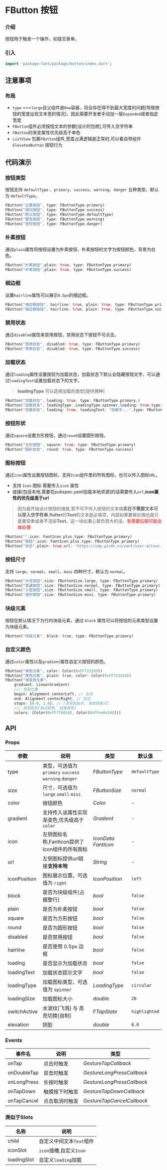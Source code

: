 # FButton 按钮

### 介绍

按钮用于触发一个操作，如提交表单。

### 引入

```dart
import 'package:fant/package/button/index.dart';
```

## 注意事项

### 布局

- `type` ===`large`且父组件是`Row`容器，将会存在得不到最大宽度的问题[导致按钮的宽度出现文本宽的情况]，因此需要开发者手动加一层`Expanded`或者指定宽度
- `FButton`组件必须按钮文本的参数[设计的包袱],可传入空字符串
- `FButton`的渐变属性优先级高于单色
- `ListView` 包裹`FButton`组件,宽度占满逻辑是正常的,可以看自带组件`ElevatedButton` 按钮行为

## 代码演示

### 按钮类型

按钮支持 `defaultType` 、`primary`、`success`、`warning`、`danger` 五种类型，默认为 `defaultType`。

```dart
FButton("主要按钮", type: FButtonType.primary)
FButton("成功按钮", type: FButtonType.success)
FButton("默认按钮", type: FButtonType.defaultType)
FButton("警告按钮", type: FButtonType.warning)
FButton("危险按钮", type: FButtonType.danger)
```

### 朴素按钮

通过` plain `属性将按钮设置为朴素按钮，朴素按钮的文字为按钮颜色，背景为白色。

```dart
FButton("朴素按钮",plain: true, type: FButtonType.primary)
FButton("朴素按钮",plain: true, type: FButtonType.success)
```

### 细边框

设置` hairline `属性可以展示` 0.5px `的细边框。

```dart
FButton("细边框按钮", hairline: true, plain: true, type: FButtonType.primary)
FButton("细边框按钮", hairline: true, plain: true, type: FButtonType.success)
```

### 禁用状态

通过` disabled `属性来禁用按钮，禁用状态下按钮不可点击。

```dart
FButton("禁用状态", disabled: true, type: FButtonType.primary)
FButton("禁用状态", disabled: true, type: FButtonType.success)
```

### 加载状态

通过` loading `属性设置按钮为加载状态，加载状态下默认会隐藏按钮文字，可以通过` loadingText `设置加载状态下的文字。

> **loadingType** 可以选择加载的类型[提供俩种]

```dart
FButton("加载状态", loading: true, type: FButtonType.primary,)
FButton("加载状态", loadingType: LoadingType.spinner,loading: true,type: FButtonType.primary)
FButton("加载状态", loading: true, loadingText: "加载中...",type: FButtonType.success)
```

### 按钮形状

通过` square `设置方形按钮，通过` round `设置圆形按钮。

```dart
FButton("方形按钮", square: true, type: FButtonType.primary)
FButton("圆形状态", round: true, type: FButtonType.success)
```

### 图标按钮

通过` icon `属性设置按钮图标，支持` Icon `组件里的所有图标，也可以传入图标` URL `。

- 支持 `Icon` 图标 需要传入`icon` 属性
- 链接[包括本地,需要在pubspec.yaml加载本地资源]的话需要传入`url`,**icon属性的优先级高于url**

> 因为最开始设计按钮的缘故,暂不可不传入按钮的文本值**实在不需要文本可以穿入空字符串**,**flutter**的**Text**的文本是必填项，内部如果要做处理也是只是置空串或者不渲染**Text**，这一块如果心智负担大的话，<span style="color:red">有需要后期可能会做处理</span>

```dart
FButton("",icon: FantIcon.plus,type: FButtonType.primary)
FButton("按钮",icon: FantIcon.plus,type: FButtonType.primary)
FButton("状态",plain: true,url: 'https://img.yzcdn.cn/vant/user-active.png',type: FButtonType.primary)
```

### 按钮尺寸

支持 `large`、`normal`、`small`、`mini` 四种尺寸，默认为 `normal`。

```dart
FButton("大号按钮",size: FButtonSize.large, type: FButtonType.primary)
FButton("普通按钮",size: FButtonSize.normal, type: FButtonType.primary)
FButton("小型按钮",size: FButtonSize.small, type: FButtonType.primary)
FButton("迷你按钮",size: FButtonSize.mini, type: FButtonType.primary)
```

### 块级元素

按钮在默认情况下为行内块级元素，通过 `block` 属性可以将按钮的元素类型设置为块级元素。

```dart
FButton("块级元素", block: true, type: FButtonType.primary)
```

### 自定义颜色

通过`color`属性以及`gradient`属性自定义按钮的颜色。

```dart
FButton("单色元素", color: Color(0xFF7232dd))
FButton("单色元素", plain: true, color: Color(0xFF7232dd))
FButton("渐变色元素",
    gradient: LinearGradient(
    /// 渐变位置
    begin: Alignment.centerLeft, // 左边
    end: Alignment.centerRight, // 右边
    stops: [0.0, 1.0], // [渐变起始点, 渐变结束点]
    /// 渐变颜色[始点颜色, 结束颜色]
    colors: [Color(0xFFff6034), Color(0xFFee0a24)]))
```

## API

### Props

| 参数         | 说明                                                  | 类型                  | 默认值        |
| ------------ | ----------------------------------------------------- | --------------------- | ------------- |
| type         | 类型，可选值为 `primary` `success` `warning` `danger` | _FButtonType_         | `defaultType` |
| size         | 尺寸，可选值为 `large` `small` `mini`                 | _FButtonSize_         | `normal`      |
| color        | 按钮颜色                                              | _Color_               | -             |
| gradient     | 支持传入该属性实现渐变色,优先级高于`color`            | _Gradient_            | -             |
| icon         | 左侧图标名称,FantIcon提供了Icon组件的所有图标         | _IconData_ _FantIcon_ | -             |
| url          | 左侧图标提供url链接**支持本地**                       | _String_              | -             |
| iconPosition | 图标展示位置，可选值为 `right`                        | _IconPosition_        | `left`        |
| block        | 是否为块级组件[占据整行]                              | _bool_                | `false`       |
| plain        | 是否为朴素按钮                                        | _bool_                | `false`       |
| square       | 是否为方形按钮                                        | _bool_                | `false`       |
| round        | 是否为圆形按钮                                        | _bool_                | `false`       |
| disabled     | 是否禁用按钮                                          | _bool_                | `false`       |
| hairline     | 是否使用 0.5px 边框                                   | _bool_                | `false`       |
| loading      | 是否显示为加载状态                                    | _bool_                | `false`       |
| loadingText  | 加载状态提示文字                                      | _bool_                | `false`       |
| loadingType  | 加载图标类型，可选值为 `spinner`                      | _LoadingType_         | `circular`    |
| loadingSize  | 加载图标大小                                          | _double_              | `20`          |
| switchActive | 水波纹[飞溅] 与  高亮切换[自制]                       | _FTapState_           | `highlighted` |
| elevation    | 阴影                                                  | _double_              | `0.0`         |

### Events

| 事件名      | 说明           | 类型                       |
| ----------- | -------------- | -------------------------- |
| onTap       | 点击时触发     | _GestureTapCallback_       |
| onDoubleTap | 双击时触发     | _GestureLongPressCallback_ |
| onLongPress | 长按时触发     | _GestureLongPressCallback_ |
| onTapDown   | 触摸按下时触发 | _GestureTapDownCallback_   |
| onTapCancel | 点击取消时触发 | _GestureTapCancelCallback_ |


### 类似于Slots

| 名称        | 说明                     |
| ----------- | ------------------------ |
| child       | 自定义中间文本`Text`组件 |
| iconSlot    | `icon`插槽,自定义`Icon`  |
| loadingSlot | 自定义`loading`加载      |